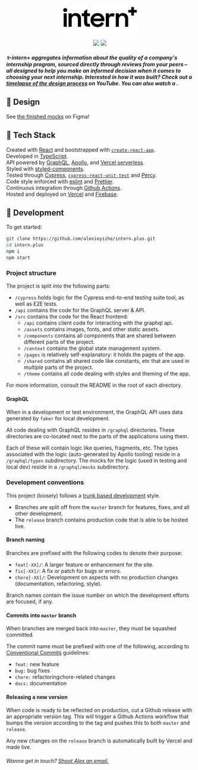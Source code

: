 <p align="center">
    <a href="https://intern.plus/" target="_blank" rel="noopener noreferrer" >
        <img alt="Site logo" src="./src/assets/img/logo-text.svg" width="200" />
    </a>
</p>
<p align="center">
    <img src="https://github.com/alexieyizhe/intern.plus/workflows/ci/badge.svg">
    <img src="https://img.shields.io/github/v/tag/alexieyizhe/intern.plus?label=version">
</p>

##### ✨ intern+ aggregates information about the quality of a company's internship program, sourced directly through reviews from your peers – all designed to help you make an informed decision when it comes to choosing your next internship. Interested in how it was built? Check out a [timelapse of the design process](https://youtu.be/0Ioruq2xIXw) on YouTube. You can also watch a .

## 🎨 Design

See [the finished mocks](https://www.figma.com/file/FyfrbCpoSGAeY3eTROqPx5/intern?node-id=0%3A1) on Figma!

## 🥞 Tech Stack

Created with [React](https://reactjs.org/) and bootstrapped with [`create-react-app`](https://create-react-app.dev/).  
Developed in [TypeScript](https://www.typescriptlang.org/).  
API powered by [GraphQL](https://graphql.org/), [Apollo](https://www.apollographql.com/), and [Vercel serverless](https://vercel.com).  
Styled with [styled-components](https://www.styled-components.com).  
Tested through [Cypress](https://www.cypress.io/), [`cypress-react-unit-test`](https://github.com/bahmutov/cypress-react-unit-test) and [Percy](https://percy.io/).  
Code style enforced with [eslint](https://eslint.org/) and [Prettier](https://prettier.io/).  
Continuous integration through [Github Actions](https://github.com/features/actions).  
Hosted and deployed on [Vercel](https://vercel.com) and [Firebase](https://firebase.google.com/).

## 🚀 Development

To get started:

```sh
git clone https://github.com/alexieyizhe/intern.plus.git
cd intern.plus
npm i
npm start
```

### Project structure

The project is split into the following parts:

- `/cypress` holds logic for the Cypress end-to-end testing suite tool, as well as E2E tests.
- `/api` contains the code for the GraphQL server & API.
- `/src` contains the code for the React frontend:
  - `/api` contains client code for interacting with the graphql api.
  - `/assets` contains images, fonts, and other static assets.
  - `/components` contains all components that are shared between different parts of the project.
  - `/context` contains the global state management system.
  - `/pages` is relatively self-explanatory: it holds the pages of the app.
  - `/shared` contains all shared code like constants, etc that are used in _multiple_ parts of the project.
  - `/theme` contains all code dealing with styles and theming of the app.

For more information, consult the README in the root of each directory.

#### GraphQL

When in a development or test environment, the GraphQL API uses data generated by `faker` for local development.

All code dealing with GraphQL resides in `/graphql` directories. These directories are co-located next to the parts of the applications using them.

Each of these will contain logic like queries, fragments, etc. The types associated with the logic (auto-generated by Apollo tooling) reside in a `/graphql/types` subdirectory. The mocks for the logic (used in testing and local dev) reside in a `/graphql/mocks` subdirectory.

### Development conventions

This project (loosely) follows a [trunk based development](https://trunkbaseddevelopment.com/) style.

- Branches are split off from the `master` branch for features, fixes, and all other development.
- The `release` branch contains production code that is able to be hosted live.

#### Branch naming

Branches are prefixed with the following codes to denote their purpose:

- `feat[-XX]/`: A larger feature or enhancement for the site.
- `fix[-XX]/`: A fix or patch for bugs or errors.
- `chore[-XX]/`: Development on aspects with no production changes (documentation, refactoring, style).

Branch names contain the issue number on which the development efforts are focused, if any.

#### Commits into `master` branch

When branches are merged back into `master`, they must be squashed committed.

The commit name must be prefixed with one of the following, according to [Conventional Commits](https://www.conventionalcommits.org/en/v1.0.0/) guidelines:

- `feat:` new feature
- `bug:` bug fixes
- `chore:` refactoringchore-related changes
- `docs:` documentation

#### Releasing a new version

When code is ready to be reflected on production, cut a Github release with an appropriate version tag. This will trigger a Github Actions workflow that bumps the version according to the tag and pushes this to both `master` and `release`.

Any new changes on the `release` branch is automatically built by Vercel and made live.

###### Wanna get in touch? [Shoot Alex an email.](mailto:hi@alexxie.ca)
